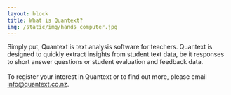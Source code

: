```yaml
---
layout: block
title: What is Quantext?
img: /static/img/hands_computer.jpg
---
```


Simply put, Quantext is text analysis software for teachers. Quantext is designed to quickly extract insights from student text data, be it responses to short answer questions or student evaluation and feedback data. 
<br/><br/>
To register your interest in Quantext or to find out more, please email <a href="mailto:info@quantext.co.nz">info@quantext.co.nz</a>.
